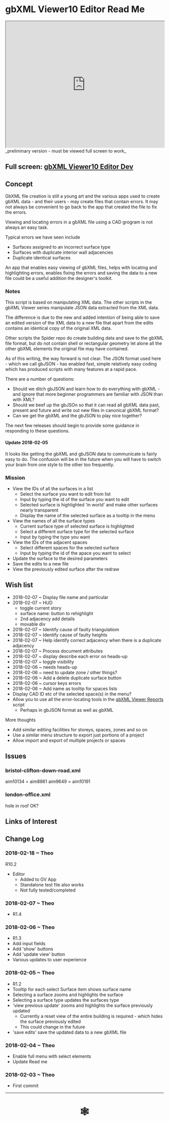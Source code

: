 <span style=display:none; >[You are now in a GitHub source code view - click this link to view Read Me file as a web page]( http://www.ladybug.tools/spider/index.html#gbxml-viewer/r10/gbxml-viewer10-08-editor/README.md "View file as a web page." ) </span>

# gbXML Viewer10 Editor Read Me


<iframe class=iframeReadMe src=http://www.ladybug.tools/spider/gbxml-viewer/r10/gbxml-viewer10-08-editor/test-gbxml-viewer10-editor.html width=100% height=400px >Iframes are not displayed on github.com</iframe>
_preliminary version - must be viewed full screen to work_

## Full screen: [gbXML Viewer10 Editor Dev]( http://www.ladybug.tools/spider/gbxml-viewer/r10/gbxml-viewer10-08-editor/gbxml-viewer10-core-editor-dev.html )


## Concept

GbXML file creation is still a young art and the various apps used to create gbXML data - and their users - may create files that contain errors. It may not always be convenient to go back to the app that created the file to fix the errors.

Viewing and locating errors in a gbXML file using a CAD grogram is not always an easy task.

Typical errors we have seen include

* Surfaces assigned to an incorrect surface type
* Surfaces with duplicate interior wall adjacencies
* Duplicate identical surfaces


An app that enables easy viewing of gbXML files, helps with locating and highlighting errors, enables fixing the errors and saving the data to a new file could be a useful addition the designer's toolkit.

### Notes

This script is based on manipulating XML data. The other scripts in the gbXML Viewer series manipulate JSON data extracted from the XML data.

The difference is due to the new and added intention of being able to save an edited version of the XML data to a new file that apart from the edits contains an identical copy of the original XML data.

Other scripts the Spider repo do create building data and save to the gbXML file format, but do not contain shell or rectangular geometry let alone all the other gbXML elements the original file may have contained.

As of this writing, the way forward is not clear. The JSON format used here - which we call gbJSON - has enabled fast, simple relatively easy coding which has produced scripts with many features at a rapid pace.

There are a number of questions:

* Should we ditch gbJSON and learn how to do everything with gbXML - and ignore that more beginner programmers are familiar with JSON than with XML?
* Should we beef up the gbJSOn so that it can read all gbXML data past, present and future and write out new files in canonical gbXML format?
* Can we get the gbXML and the gbJSON to play nice together?

The next few releases should begin to provide some guidance in responding to these questions.

#### Update 2018-02-05

It looks like getting the gbXML and gbJSON data to communicate is fairly easy to do. The confusion will be in the future when you will have to switch your brain from one style to the other too frequently.


### Mission

* View the IDs of all the surfaces in a list
	* Select the surface you want to edit from list
	* Input by typing the id of the surface you want to edit
	* Selected surface is highlighted 'in world' and make other surfaces nearly transparent
	* Display the name of the selected surface as a tooltip in the menu
* View the names of all the surface types
	* Current surface type of selected surface is highlighted
	* Select a different surface type for the selected surface
	* Input by typing the type you want
* View the IDs of the adjacent spaces
	* Select different spaces for the selected surface
	* Input by typing the id of the apace you want to select
* Update the surface to the desired parameters
* Save the edits to a new file
* View the previously edited surface after the redraw


## Wish list

* 2018-02-07 ~ Display file name and particular
* 2018-02-07 ~ HUD
	* toggle current story
	* surface name: button to rehighlight
	* 2nd adjacency add details
	* movable div
* 2018-02-07 ~ Identify cause of faulty triangulatiom
* 2018-02-07 ~ Identify cause of faulty heights
* 2018-02-07 ~ Help identify correct adjacency when there is a duplicate adjacency
* 2018-02-07 ~ Process document attributes
* 2018-02-07 ~ display describe each error on heads-up
* 2018-02-07 ~ toggle visibility
* 2018-02-06 ~ needs heads-up
* 2018-02-06 ~ need to update zone / other things?
* 2018-02-06 ~ Add a delete duplicate surface button
* 2018-02-06 ~ cursor keys errors
* 2018-02-06 ~ Add name as tooltip for spaces lists
* Display CAD ID etc of the selected space(s) in the menu?
* Allow you to use all the error-locating tools in the [gbXML Viewer Reports]( http://www.ladybug.tools/spider/gbxml-viewer/r9/gbxml-viewer9-05-reports/test-gbxml-viewer9-reports.html ) script
	* Perhaps in gbJSON format as well as gbXML

More thoughts

* Add similar editing facilities for storeys, spaces, zones and so on
* Use a similar menu structure to export just portions of a project
* Allow import and export of multiple projects or spaces

## Issues

### bristol-clifton-down-road.xml

aim10134 = aim8861
aim9649 = aim10191

### london-office.xml

hole in roof OK?



## Links of Interest



## Change Log

### 2018-02-18 ~ Theo

R10.2
* Editor
	* Added to GV App
	* Standalone test file also works
	* Not fully tested/completed

### 2018-02-07 ~ Theo

* R1.4


### 2018-02-06 ~ Theo

* R1.3
* Add input fields
* Add 'show' buttons
* Add 'update view' button
* Various updates to user experience


### 2018-02-05 ~ Theo

* R1.2
* Tooltip for each select Surface item shows surface name
* Selecting a surface zooms and highlights the surface
* Selecting a surface type updates the surfaces type
* 'view previous update' zooms and highlights the surface previously updated
	* Currently a reset view of the entire building is required - which hides the surface previously edited
	* This could change in the future
* 'save edits' save the updated data to a new gbXML file

### 2018-02-04 ~ Theo

* Enable full menu with select elements
* Update Read me

### 2018-02-03 ~ Theo

* First commit

***


# <center title="hello!" ><a href=javascript:window.scrollTo(0,0); style=text-decoration:none; > &#x1f578; </a></center>




